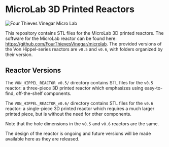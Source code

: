 # MicroLab 3D Printed Reactors

![Four Thieves Vinegar Micro Lab](https://github.com/FourThievesVinegar/microlab/blob/master/images/4tvc.jpg)

This repository contains STL files for the MicroLab 3D printed reactors. The software for the MicroLab reactor can be found here: https://github.com/FourThievesVinegar/microlab. The provided versions of the Von Hippel-series reactors are `v0.5` and `v0.6`, with folders organized by their version.

## Reactor Versions

The `VON_HIPPEL_REACTOR_v0.5/` directory contains STL files for the `v0.5` reactor: a three-piece 3D printed reactor which emphasizes using easy-to-find, off-the-shelf components.

The `VON_HIPPEL_REACTOR_v0.6/` directory contains STL files for the `v0.6` reactor: a single-piece 3D printed reactor which requires a much larger printed piece, but is without the need for other components.

Note that the hole dimensions in the `v0.5` and `v0.6` reactors are the same.

The design of the reactor is ongoing and future versions will be made available here as they are released.
